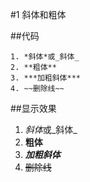 #1 斜体和粗体

##代码

```
1. *斜体*或_斜体_
2. **粗体**
3. ***加粗斜体***
4. ~~删除线~~
```

##显示效果


1. *斜体*或_斜体_
2. **粗体**
3. ***加粗斜体***
4. ~~删除线~~
